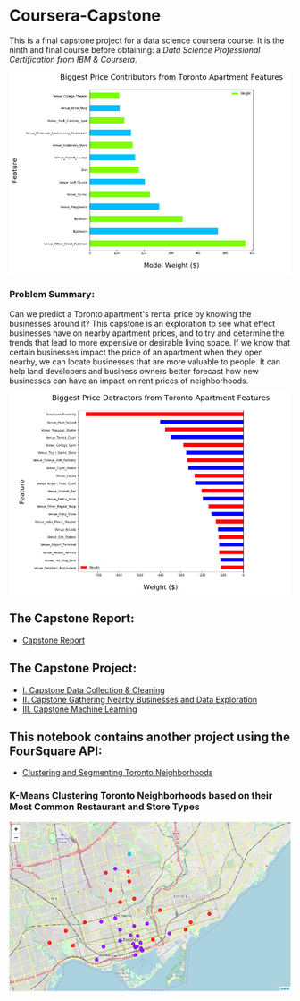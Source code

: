 # Coursera-Capstone

This is a final capstone project for a data science coursera course.  It is the ninth and final course before obtaining: a *Data Science Professional Certification from IBM & Coursera*. 

![Apartment Price Contributors](./images/contributors.PNG)

### Problem Summary:
Can we predict a Toronto apartment's rental price by knowing the businesses around it? This capstone is an exploration to see what effect businesses have on nearby apartment prices, and to try and determine the trends that lead to more expensive or desirable living space. If we know that certain businesses impact the price of an apartment when they open nearby, we can locate businesses that are more valuable to people. It can help land developers and business owners better forecast how new businesses can have an impact on rent prices of neighborhoods.

![Apartment Price Contributors](./images/detractors.PNG)

## The Capstone Report:
- [Capstone Report](Capstone%20Report.md)

## The Capstone Project:
- [I. Capstone Data Collection & Cleaning](Capstone%20Project%20Part%20I.ipynb)
- [II. Capstone Gathering Nearby Businesses and Data Exploration](Capstone%20Project%20Part%20II.ipynb)
- [III. Capstone Machine Learning](Capstone%20Project%20Part%20III.ipynb)

## This notebook contains another project using the FourSquare API:

- [Clustering and Segmenting Toronto Neighborhoods](./Clustering%20and%20Segmenting%20Toronto%20Neighborhoods.ipynb)

### K-Means Clustering Toronto Neighborhoods based on their Most Common Restaurant and Store Types
![image of clustered downtown neightborhoods](./images/k-means_clustered_boroughs.PNG)
